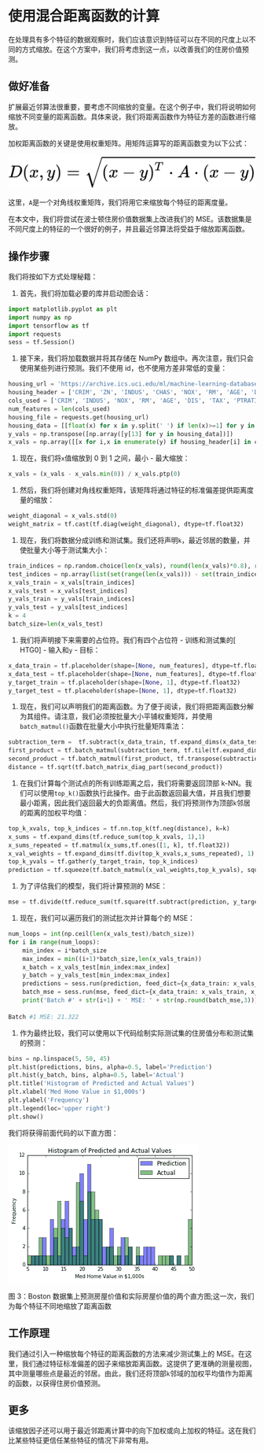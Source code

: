 # 使用混合距离函数的计算

在处理具有多个特征的数据观察时，我们应该意识到特征可以在不同的尺度上以不同的方式缩放。在这个方案中，我们将考虑到这一点，以改善我们的住房价值预测。

## 做好准备

扩展最近邻算法很重要，要考虑不同缩放的变量。在这个例子中，我们将说明如何缩放不同变量的距离函数。具体来说，我们将距离函数作为特征方差的函数进行缩放。

加权距离函数的关键是使用权重矩阵。用矩阵运算写的距离函数变为以下公式：

![](img/4b4a519d-305e-4b3b-85b9-2b05a51aaeb7.png)

这里，`A`是一个对角线权重矩阵，我们将用它来缩放每个特征的距离度量。

在本文中，我们将尝试在波士顿住房价值数据集上改进我们的 MSE。该数据集是不同尺度上的特征的一个很好的例子，并且最近邻算法将受益于缩放距离函数。

## 操作步骤

我们将按如下方式处理秘籍：

1.  首先，我们将加载必要的库并启动图会话：

```py
import matplotlib.pyplot as plt
import numpy as np
import tensorflow as tf
import requests
sess = tf.Session() 
```

1.  接下来，我们将加载数据并将其存储在 NumPy 数组中。再次注意，我们只会使用某些列进行预测。我们不使用 id，也不使用方差非常低的变量：

```py
housing_url = 'https://archive.ics.uci.edu/ml/machine-learning-databases/housing/housing.data' 
housing_header = ['CRIM', 'ZN', 'INDUS', 'CHAS', 'NOX', 'RM', 'AGE', 'DIS', 'RAD', 'TAX', 'PTRATIO', 'B', 'LSTAT', 'MEDV'] 
cols_used = ['CRIM', 'INDUS', 'NOX', 'RM', 'AGE', 'DIS', 'TAX', 'PTRATIO', 'B', 'LSTAT'] 
num_features = len(cols_used) 
housing_file = requests.get(housing_url) 
housing_data = [[float(x) for x in y.split(' ') if len(x)>=1] for y in housing_file.text.split('\n') if len(y)>=1] 
y_vals = np.transpose([np.array([y[13] for y in housing_data])]) 
x_vals = np.array([[x for i,x in enumerate(y) if housing_header[i] in cols_used] for y in housing_data]) 
```

1.  现在，我们将`x`值缩放到 0 到 1 之间，最小 - 最大缩放：

```py
x_vals = (x_vals - x_vals.min(0)) / x_vals.ptp(0)
```

1.  然后，我们将创建对角线权重矩阵，该矩阵将通过特征的标准偏差提供距离度量的缩放：

```py
weight_diagonal = x_vals.std(0) 
weight_matrix = tf.cast(tf.diag(weight_diagonal), dtype=tf.float32)
```

1.  现在，我们将数据分成训练和测试集。我们还将声明`k`，最近邻居的数量，并使批量大小等于测试集大小：

```py
train_indices = np.random.choice(len(x_vals), round(len(x_vals)*0.8), replace=False) 
test_indices = np.array(list(set(range(len(x_vals))) - set(train_indices))) 
x_vals_train = x_vals[train_indices] 
x_vals_test = x_vals[test_indices] 
y_vals_train = y_vals[train_indices] 
y_vals_test = y_vals[test_indices] 
k = 4 
batch_size=len(x_vals_test) 
```

1.  我们将声明接下来需要的占位符。我们有四个占位符 - 训练和测试集的[​​HTG0] - 输入和`y` - 目标：

```py
x_data_train = tf.placeholder(shape=[None, num_features], dtype=tf.float32) 
x_data_test = tf.placeholder(shape=[None, num_features], dtype=tf.float32) 
y_target_train = tf.placeholder(shape=[None, 1], dtype=tf.float32) 
y_target_test = tf.placeholder(shape=[None, 1], dtype=tf.float32) 
```

1.  现在，我们可以声明我们的距离函数。为了便于阅读，我们将把距离函数分解为其组件。请注意，我们必须按批量大小平铺权重矩阵，并使用`batch_matmul()`函数在批量大小中执行批量矩阵乘法：

```py
subtraction_term =  tf.subtract(x_data_train, tf.expand_dims(x_data_test,1)) 
first_product = tf.batch_matmul(subtraction_term, tf.tile(tf.expand_dims(weight_matrix,0), [batch_size,1,1])) 
second_product = tf.batch_matmul(first_product, tf.transpose(subtraction_term, perm=[0,2,1])) 
distance = tf.sqrt(tf.batch_matrix_diag_part(second_product))
```

1.  在我们计算每个测试点的所有训练距离之后，我们将需要返回顶部 k-NN。我们可以使用`top_k()`函数执行此操作。由于此函数返回最大值，并且我们想要最小距离，因此我们返回最大的负距离值。然后，我们将预测作为顶部`k`邻居的距离的加权平均值：

```py
top_k_xvals, top_k_indices = tf.nn.top_k(tf.neg(distance), k=k) 
x_sums = tf.expand_dims(tf.reduce_sum(top_k_xvals, 1),1) 
x_sums_repeated = tf.matmul(x_sums,tf.ones([1, k], tf.float32)) 
x_val_weights = tf.expand_dims(tf.div(top_k_xvals,x_sums_repeated), 1) 
top_k_yvals = tf.gather(y_target_train, top_k_indices) 
prediction = tf.squeeze(tf.batch_matmul(x_val_weights,top_k_yvals), squeeze_dims=[1]) 
```

1.  为了评估我们的模型，我们将计算预测的 MSE：

```py
mse = tf.divide(tf.reduce_sum(tf.square(tf.subtract(prediction, y_target_test))), batch_size) 
```

1.  现在，我们可以遍历我们的测试批次并计算每个的 MSE：

```py
num_loops = int(np.ceil(len(x_vals_test)/batch_size))
for i in range(num_loops):
    min_index = i*batch_size
    max_index = min((i+1)*batch_size,len(x_vals_train))
    x_batch = x_vals_test[min_index:max_index]
    y_batch = y_vals_test[min_index:max_index]
    predictions = sess.run(prediction, feed_dict={x_data_train: x_vals_train, x_data_test: x_batch, y_target_train: y_vals_train, y_target_test: y_batch})
    batch_mse = sess.run(mse, feed_dict={x_data_train: x_vals_train, x_data_test: x_batch, y_target_train: y_vals_train, y_target_test: y_batch})
    print('Batch #' + str(i+1) + ' MSE: ' + str(np.round(batch_mse,3))) 

Batch #1 MSE: 21.322
```

1.  作为最终比较，我们可以使用以下代码绘制实际测试集的住房值分布和测试集的预测：

```py
bins = np.linspace(5, 50, 45) 
plt.hist(predictions, bins, alpha=0.5, label='Prediction') 
plt.hist(y_batch, bins, alpha=0.5, label='Actual') 
plt.title('Histogram of Predicted and Actual Values') 
plt.xlabel('Med Home Value in $1,000s') 
plt.ylabel('Frequency') 
plt.legend(loc='upper right') 
plt.show() 
```

我们将获得前面代码的以下直方图：

![](img/5d0b3e2a-6c96-4934-9065-a903836c40e9.png)

图 3：Boston 数据集上预测房屋价值和实际房屋价值的两个直方图;这一次，我们为每个特征不同地缩放了距离函数

## 工作原理

我们通过引入一种缩放每个特征的距离函数的方法来减少测试集上的 MSE。在这里，我们通过特征标准偏差的因子来缩放距离函数。这提供了更准确的测量视图，其中测量哪些点是最近的邻居。由此，我们还将顶部`k`邻域的加权平均值作为距离的函数，以获得住房价值预测。

## 更多

该缩放因子还可以用于最近邻距离计算中的向下加权或向上加权的特征。这在我们比某些特征更信任某些特征的情况下非常有用。